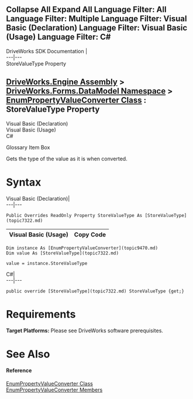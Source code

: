        

 Collapse All Expand All  Language Filter: All  Language Filter: Multiple  Language Filter: Visual Basic (Declaration) Language Filter: Visual Basic (Usage) Language Filter: C#  
---  
DriveWorks SDK Documentation  |   
---|---  
StoreValueType Property   
  
[DriveWorks.Engine Assembly](topic2156.md) > [DriveWorks.Forms.DataModel Namespace](topic9371.md) > [EnumPropertyValueConverter Class](topic9470.md) : StoreValueType Property  
---  
  
Visual Basic (Declaration)    
Visual Basic (Usage)    
C# 

Glossary Item Box

Gets the type of the value as it is when converted. 

# Syntax

Visual Basic (Declaration)|   
---|---  
      
    
    Public Overrides ReadOnly Property StoreValueType As [StoreValueType](topic7322.md)  
  
Visual Basic (Usage)| Copy Code  
---|---  
      
    
    Dim instance As [EnumPropertyValueConverter](topic9470.md)
    Dim value As [StoreValueType](topic7322.md)
     
    value = instance.StoreValueType  
  
C#|   
---|---  
      
    
    public override [StoreValueType](topic7322.md) StoreValueType {get;}  
  
# Requirements

**Target Platforms:** Please see DriveWorks software prerequisites.

# See Also

#### Reference

[EnumPropertyValueConverter Class](topic9470.md)   
[EnumPropertyValueConverter Members](topic9471.md)


